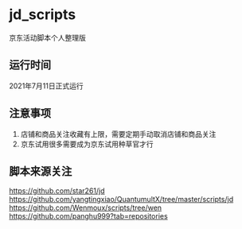 # jd_scripts
京东活动脚本个人整理版

## 运行时间
2021年7月11日正式运行

## 注意事项
1. 店铺和商品关注收藏有上限，需要定期手动取消店铺和商品关注
2. 京东试用很多需要成为京东试用种草官才行

## 脚本来源关注
https://github.com/star261/jd
https://github.com/yangtingxiao/QuantumultX/tree/master/scripts/jd
https://github.com/Wenmoux/scripts/tree/wen
https://github.com/panghu999?tab=repositories
